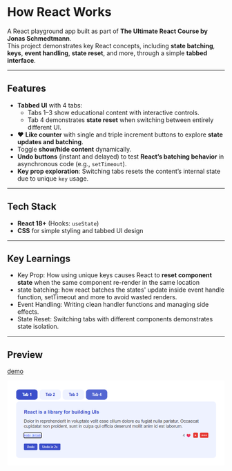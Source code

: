 
# How React Works

A React playground app built as part of **The Ultimate React Course by Jonas Schmedtmann**.  
This project demonstrates key React concepts, including **state batching**, **keys**, **event handling**, **state reset**, and more, through a simple **tabbed interface**.

---
## Features

- **Tabbed UI** with 4 tabs:
    - Tabs 1–3 show educational content with interactive controls.
    - Tab 4 demonstrates **state reset** when switching between entirely different UI.
- ❤️ **Like counter** with single and triple increment buttons to explore **state updates and batching**.
- Toggle **show/hide content** dynamically.   
- **Undo buttons** (instant and delayed) to test **React’s batching behavior** in asynchronous code (e.g., `setTimeout`).
- **Key prop exploration**: Switching tabs resets the content’s internal state due to unique `key` usage.

---

## Tech Stack

- **React 18+** (Hooks: `useState`)
- **CSS** for simple styling and tabbed UI design

---

## Key Learnings

- Key Prop: How using unique keys causes React to **reset component state** when the same component re-render in the same location
- state batching: how react batches the states' update inside event handle function, setTimeout and more to avoid wasted renders.
- Event Handling: Writing clean handler functions and managing side effects.
- State Reset: Switching tabs with different components demonstrates state isolation.

---
## Preview

[demo](https://how-react-works-rabea.netlify.app/)

![screen](./screen.png)
